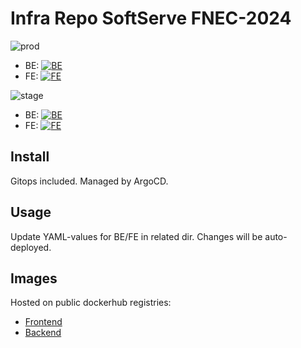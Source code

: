 # Infra Repo SoftServe FNEC-2024
![prod](https://uptime.dnull.systems/api/badge/13/status?style=for-the-badge&label=prod)

- BE: [![BE](https://argocd.dnull.systems/api/badge?name=fect-be-prod)](https://argocd.dnull.systems/applications/fect-be-prod)
- FE: [![FE](https://argocd.dnull.systems/api/badge?name=fect-fe-prod)](https://argocd.dnull.systems/applications/fect-fe-prod)


![stage](https://uptime.dnull.systems/api/badge/15/status?style=for-the-badge&label=stage)

- BE: [![BE](https://argocd.dnull.systems/api/badge?name=fect-be-stage)](https://argocd.dnull.systems/applications/fect-be-stage)
- FE: [![FE](https://argocd.dnull.systems/api/badge?name=fect-fe-stage)](https://argocd.dnull.systems/applications/fect-fe-stage)


## Install
Gitops included. Managed by ArgoCD.

## Usage
Update YAML-values for BE/FE in related dir.
Changes will be auto-deployed.

## Images
Hosted on public dockerhub registries:

- [Frontend](https://hub.docker.com/r/2xnone/appelsin-fe)
- [Backend](https://hub.docker.com/r/2xnone/appelsin-be)
